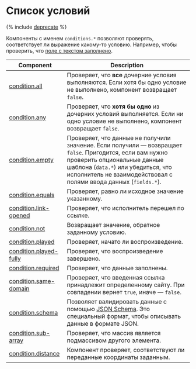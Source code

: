 # Список условий

{% include [deprecate](../../_includes/deprecate.md) %}

Компоненты с именем `conditions.*` позволяют проверять, соответствует ли выражение какому-то условию. Например, чтобы проверить, что [поле с текстом заполнено](condition.required.md).

| Component                                           | Description                                                                                                                                                                                                                                        |
| --------------------------------------------------- | -------------------------------------------------------------------------------------------------------------------------------------------------------------------------------------------------------------------------------------------------- |
| [condition.all](condition.all.md)                   | Проверяет, что **все** дочерние условия выполняются. Если хотя бы одно условие не выполнено, компонент возвращает `false`.                                                                                                                         |
| [condition.any](condition.any.md)                   | Проверяет, что **хотя бы одно** из дочерних условий выполняется. Если ни одно условие не выполнено, компонент возвращает `false`.                                                                                                                  |
| [condition.empty](condition.empty.md)               | Проверяет, что данные не получили значение. Если получили — возвращает `false`. Пригодится, если вам нужно проверить опциональные данные шаблона (`data.*`) или убедиться, что исполнитель не взаимодействовал с полями ввода данных (`fields.*`). |
| [condition.equals](condition.equals.md)             | Проверяет, равно ли исходное значение указанному.                                                                                                                                                                                                  |
| [condition.link-opened](condition.link-opened.md)   | Проверяет, что исполнитель перешел по ссылке.                                                                                                                                                                                                      |
| [condition.not](condition.not.md)                   | Возвращает значение, обратное заданному условию.                                                                                                                                                                                                   |
| [condition.played](condition.played.md)             | Проверяет, начато ли воспроизведение.                                                                                                                                                                                                              |
| [condition.played-fully](condition.played-fully.md) | Проверяет, что воспроизведение завершено.                                                                                                                                                                                                          |
| [condition.required](condition.required.md)         | Проверяет, что данные заполнены.                                                                                                                                                                                                                   |
| [condition.same-domain](condition.same-domain.md)   | Проверяет, что введенная ссылка принадлежит определенному сайту. При совпадении вернет `true`, иначе — `false`.                                                                                                                                    |
| [condition.schema](condition.schema.md)             | Позволяет валидировать данные с помощью [JSON Schema](https://json-schema.org/learn/getting-started-step-by-step.html). Это специальный формат, чтобы описывать данные в формате JSON.                                                             |
| [condition.sub-array](condition.sub-array.md)       | Проверяет, что массив является подмассивом другого элемента.                                                                                                                                                                                       |
| [condition.distance](condition.distance.md)         | Компонент проверяет, соответствуют ли переданные координаты заданным.                                                                                                                                                                              |
